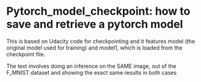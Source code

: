 # Pytorch_model_checkpoint: how to save and retrieve a pytorch model

This is based on Udacity code for checkpointing and it features model (the original model used for training) and model1, which is loaded from the checkpoint file.

The text involves doing an inference on the SAME image, out of the F_MNIST dataset and showing the exact same results in both cases
